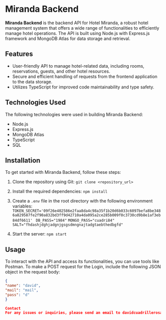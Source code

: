 # Miranda Backend

**Miranda Backend** is the backend API for Hotel Miranda, a robust hotel management system that offers a wide range of functionalities to efficiently manage hotel operations. The API is built using Node.js with Express.js framework and MongoDB Atlas for data storage and retrieval.

## Features

- User-friendly API to manage hotel-related data, including rooms, reservations, guests, and other hotel resources.
- Secure and efficient handling of requests from the frontend application to the data storage.
- Utilizes TypeScript for improved code maintainability and type safety.

## Technologies Used

The following technologies were used in building Miranda Backend:

- Node.js
- Express.js
- MongoDB Atlas
- TypeScript
- SQL

## Installation

To get started with Miranda Backend, follow these steps:

1. Clone the repository using Git:
```git clone <repository_url>```


2. Install the required dependencies:
```npm install```



3. Create a `.env` file in the root directory with the following environment variables:
```TOKEN_SECRET='09f26e402586e2faa8da4c98a35f1b20d6b033c6097befa8be3486a829587fe2f90a832bd3ff9d42710a4da095a2ce285b009f0c3730cd9b8e1af3eb84df6611' ```
```DB_PASS="1984"```
```MONGO_PASS="cuadri84"```
```SALT="fhdashjdghjadgnjgsgsdmngnajtadgtaebthedbgfd"```

4. Start the server:
```npm start```


## Usage

To interact with the API and access its functionalities, you can use tools like Postman. To make a POST request for the Login, include the following JSON object in the request body:

```json
{
"name": "david",
"mail": "mail",
"pass": "d"
}

Contact
For any issues or inquiries, please send an email to davidcuadrillerosaura@gmail.com.
